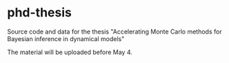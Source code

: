 # phd-thesis
Source code and data for the thesis "Accelerating Monte Carlo methods for Bayesian inference in dynamical models"

The material will be uploaded before May 4.
